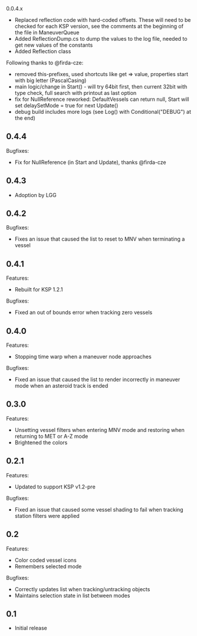 0.0.4.x
- Replaced reflection code with hard-coded offsets.  These will need to be checked for each KSP version, 
	see the comments at the beginning of the file in ManeuverQueue
- Added ReflectionDump.cs to dump the values to the log file, needed to get new values of the constants
- Added Reflection class 

Following thanks to @firda-cze:
- removed this-prefixes, used shortcuts like get => value, properties start with big letter (PascalCasing)
- main logic/change in Start() - will try 64bit first, then current 32bit with type check, full search with printout as last option
- fix for NullReference reworked: DefaultVessels can return null, Start will set delaySetMode = true for next Update()
- debug build includes more logs (see Log() with Conditional("DEBUG") at the end)


## 0.4.4
Bugfixes:
  - Fix for NullReference (in Start and Update), thanks @firda-cze

## 0.4.3
  - Adoption by LGG

## 0.4.2
   
Bugfixes:
 
  - Fixes an issue that caused the list to reset to MNV when terminating a vessel
  
## 0.4.1

Features:

  - Rebuilt for KSP 1.2.1
   
Bugfixes:
 
  - Fixed an out of bounds error when tracking zero vessels

## 0.4.0

Features:

  - Stopping time warp when a maneuver node approaches
 
Bugfixes:
 
  - Fixed an issue that caused the list to render incorrectly in maneuver mode when an asteroid track is ended
  
## 0.3.0

Features:

  - Unsetting vessel filters when entering MNV mode and restoring when returning to MET or A-Z mode
  - Brightened the colors

## 0.2.1

Features:

  - Updated to support KSP v1.2-pre

Bugfixes:

  - Fixed an issue that caused some vessel shading to fail when tracking station filters were applied

## 0.2

Features:

  - Color coded vessel icons
  - Remembers selected mode

Bugfixes:

  - Correctly updates list when tracking/untracking objects
  - Maintains selection state in list between modes

## 0.1
  - Initial release
